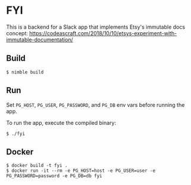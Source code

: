 # FYI

This is a backend for a Slack app that implements Etsy's immutable docs concept: https://codeascraft.com/2018/10/10/etsys-experiment-with-immutable-documentation/


## Build

```shell
$ nimble build
```


## Run

Set `PG_HOST`, `PG_USER`, `PG_PASSWORD`, and `PG_DB` env vars before running the app.

To run the app, execute the compiled binary:

```shell
$ ./fyi
```


## Docker

```shell
$ docker build -t fyi .
$ docker run -it --rm -e PG_HOST=host -e PG_USER=user -e PG_PASSWORD=password -e PG_DB=db fyi
```
